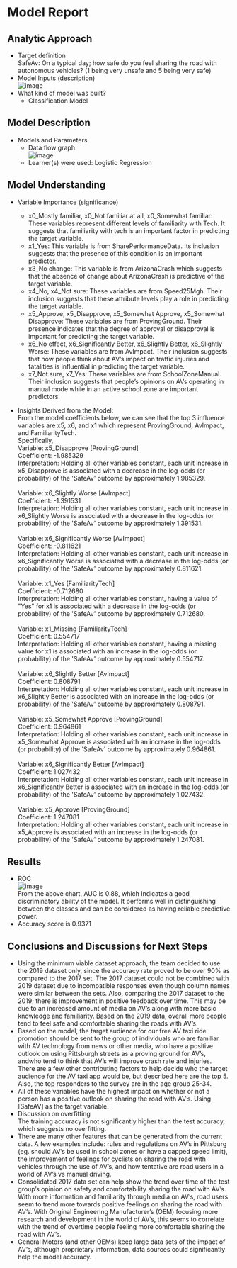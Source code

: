 # Model Report

## Analytic Approach
* Target definition<br>
SafeAv: On a typical day; how safe do you feel sharing the road with autonomous vehicles? (1 being very unsafe and 5 being very safe) 
* Model Inputs (description)<br>
![image](https://github.com/CMU-SoftwareDesignforDS-Team/AutoVehicles/assets/83882370/5f5dfbd9-996a-443f-bdfb-ccbb8f5ceef4)
* What kind of model was built?
    * Classification Model 

## Model Description
* Models and Parameters
    * Data flow graph<br>
 ![image](https://github.com/CMU-SoftwareDesignforDS-Team/AutoVehicles/assets/83882370/8e9f6eff-4f0a-4642-b9fc-4217c2d2c04e)
    * Learner(s) were used: Logistic Regression

## Model Understanding
* Variable Importance (significance)
    * x0_Mostly familiar, x0_Not familiar at all, x0_Somewhat familiar: These variables represent
different levels of familiarity with Tech. It suggests that familiarity with tech is an important
factor in predicting the target variable.
    * x1_Yes: This variable is from SharePerformanceData. Its inclusion suggests that the
presence of this condition is an important predictor.
    * x3_No change: This variable is from ArizonaCrash which suggests that the absence of
change about ArizonaCrash is predictive of the target variable.
    * x4_No, x4_Not sure: These variables are from Speed25Mgh. Their inclusion suggests that
these attribute levels play a role in predicting the target variable.
    * x5_Approve, x5_Disapprove, x5_Somewhat Approve, x5_Somewhat Disapprove: These
variables are from ProvingGround. Their presence indicates that the degree of approval or
disapproval is important for predicting the target variable.
    * x6_No effect, x6_Significantly Better, x6_Slightly Better, x6_Slightly Worse: These variables
are from AvImpact. Their inclusion suggests that how people think about AV’s impact on
traffic injuries and fatalities is influential in predicting the target variable.
    * x7_Not sure, x7_Yes: These variables are from SchoolZoneManual. Their inclusion suggests
that people’s opinions on AVs operating in manual mode while in an active school zone are
important predictors.

* Insights Derived from the Model:<br>
From the model coefficients below, we can see that the top 3 influence variables are x5, x6,
and x1 which represent ProvingGround, AvImpact, and FamiliarityTech.<br>
Specifically,<br>
Variable: x5_Disapprove [ProvingGround]<br>
Coefficient: -1.985329<br>
Interpretation: Holding all other variables constant, each unit increase in x5_Disapprove is
associated with a decrease in the log-odds (or probability) of the 'SafeAv' outcome by
approximately 1.985329.<br><br>
Variable: x6_Slightly Worse [AvImpact]<br>
Coefficient: -1.391531<br>
Interpretation: Holding all other variables constant, each unit increase in x6_Slightly Worse
is associated with a decrease in the log-odds (or probability) of the 'SafeAv' outcome by
approximately 1.391531.<br><br>
Variable: x6_Significantly Worse [AvImpact]<br>
Coefficient: -0.811621<br>
Interpretation: Holding all other variables constant, each unit increase in x6_Significantly
Worse is associated with a decrease in the log-odds (or probability) of the 'SafeAv'
outcome by approximately 0.811621.<br><br>
Variable: x1_Yes [FamiliarityTech]<br>
Coefficient: -0.712680<br>
Interpretation: Holding all other variables constant, having a value of "Yes" for x1 is
associated with a decrease in the log-odds (or probability) of the 'SafeAv' outcome by
approximately 0.712680.<br><br>
Variable: x1_Missing [FamiliarityTech]<br>
Coefficient: 0.554717<br>
Interpretation: Holding all other variables constant, having a missing value for x1 is
associated with an increase in the log-odds (or probability) of the 'SafeAv' outcome by
approximately 0.554717.<br><br>
Variable: x6_Slightly Better [AvImpact]<br>
Coefficient: 0.808791<br>
Interpretation: Holding all other variables constant, each unit increase in x6_Slightly Better
is associated with an increase in the log-odds (or probability) of the 'SafeAv' outcome by
approximately 0.808791.<br><br>
Variable: x5_Somewhat Approve [ProvingGround]<br>
Coefficient: 0.964861<br>
Interpretation: Holding all other variables constant, each unit increase in x5_Somewhat
Approve is associated with an increase in the log-odds (or probability) of the 'SafeAv'
outcome by approximately 0.964861.<br><br>
Variable: x6_Significantly Better [AvImpact]<br>
Coefficient: 1.027432<br>
Interpretation: Holding all other variables constant, each unit increase in x6_Significantly
Better is associated with an increase in the log-odds (or probability) of the 'SafeAv'
outcome by approximately 1.027432.<br><br>
Variable: x5_Approve [ProvingGround]<br>
Coefficient: 1.247081<br>
Interpretation: Holding all other variables constant, each unit increase in x5_Approve is
associated with an increase in the log-odds (or probability) of the 'SafeAv' outcome by
approximately 1.247081.

## Results
* ROC<br>
![image](https://github.com/CMU-SoftwareDesignforDS-Team/AutoVehicles/assets/83882370/45d7f36b-198b-4f38-91f6-a3035b3ed616)<br>
From the above chart, AUC is 0.88, which Indicates a good discriminatory ability of the
model. It performs well in distinguishing between the classes and can be considered as
having reliable predictive power.
* Accuracy score is 0.9371

## Conclusions and Discussions for Next Steps
* Using the minimum viable dataset approach, the team decided to use the 2019 dataset
only, since the accuracy rate proved to be over 90% as compared to the 2017 set. The 2017
dataset could not be combined with 2019 dataset due to incompatible responses even
though column names were similar between the sets. Also, comparing the 2017 dataset to
the 2019; there is improvement in positive feedback over time. This may be due to an
increased amount of media on AV’s along with more basic knowledge and familiarity.
Based on the 2019 data, overall more people tend to feel safe and comfortable sharing the
roads with AV’s.
* Based on the model, the target audience for our free AV taxi ride promotion should be sent
to the group of individuals who are familiar with AV technology from news or other media,
who have a positive outlook on using Pittsburgh streets as a proving ground for AV’s, andwho tend to think that AV’s will improve crash rate and injuries. There are a few other
contributing factors to help decide who the target audience for the AV taxi app would be,
but described here are the top 5. Also, the top responders to the survey are in the age
group 25-34.
* All of these variables have the highest impact on whether or not a person has a positive
outlook on sharing the road with AV’s. Using [SafeAV] as the target variable.
* Discussion on overfitting<br>
The training accuracy is not significantly higher than the test accuracy, which suggests no
overfitting.
* There are many other features that can be generated from the current data. A few
examples include: rules and regulations on AV’s in Pittsburg (eg. should AV’s be used in
school zones or have a capped speed limit), the improvement of feelings for cyclists on
sharing the road with vehicles through the use of AV’s, and how tentative are road users in
a world of AV’s vs manual driving.
* Consolidated 2017 data set can help show the trend over time of the test group’s opinion
on safety and comfortability sharing the road with AV’s. With more information and
familiarity through media on AV’s, road users seem to trend more towards positive feelings
on sharing the road with AV’s. With Original Engineering Manufacturer’s (OEM) focusing
more research and development in the world of AV’s, this seems to correlate with the
trend of overtime people feeling more comfortable sharing the road with AV’s.
* General Motors (and other OEMs) keep large data sets of the impact of AV’s, although
proprietary information, data sources could significantly help the model accuracy.
